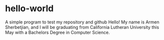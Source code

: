 # hello-world
A simple program to test my repository and github
Hello! My name is Armen Sherbetjian, and I will be graduating from California Lutheran University this May with a Bachelors Degree in Computer Science.
